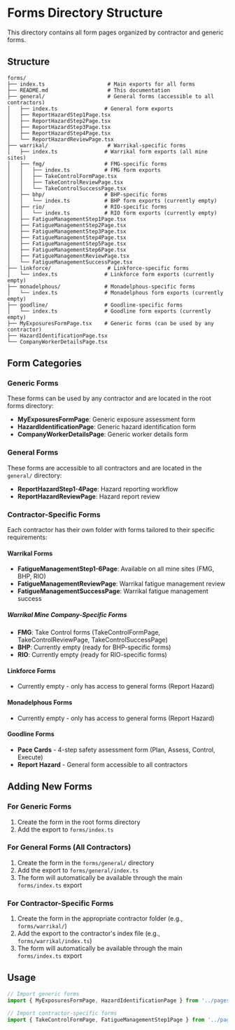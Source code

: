 # Forms Directory Structure

This directory contains all form pages organized by contractor and generic forms.

## Structure

```
forms/
├── index.ts                    # Main exports for all forms
├── README.md                   # This documentation
├── general/                    # General forms (accessible to all contractors)
│   ├── index.ts               # General form exports
│   ├── ReportHazardStep1Page.tsx
│   ├── ReportHazardStep2Page.tsx
│   ├── ReportHazardStep3Page.tsx
│   ├── ReportHazardStep4Page.tsx
│   └── ReportHazardReviewPage.tsx
├── warrikal/                   # Warrikal-specific forms
│   ├── index.ts               # Warrikal form exports (all mine sites)
│   ├── fmg/                   # FMG-specific forms
│   │   ├── index.ts           # FMG form exports
│   │   ├── TakeControlFormPage.tsx
│   │   ├── TakeControlReviewPage.tsx
│   │   └── TakeControlSuccessPage.tsx
│   ├── bhp/                   # BHP-specific forms
│   │   └── index.ts           # BHP form exports (currently empty)
│   ├── rio/                   # RIO-specific forms
│   │   └── index.ts           # RIO form exports (currently empty)
│   ├── FatigueManagementStep1Page.tsx
│   ├── FatigueManagementStep2Page.tsx
│   ├── FatigueManagementStep3Page.tsx
│   ├── FatigueManagementStep4Page.tsx
│   ├── FatigueManagementStep5Page.tsx
│   ├── FatigueManagementStep6Page.tsx
│   ├── FatigueManagementReviewPage.tsx
│   └── FatigueManagementSuccessPage.tsx
├── linkforce/                  # Linkforce-specific forms
│   └── index.ts               # Linkforce form exports (currently empty)
├── monadelphous/              # Monadelphous-specific forms
│   └── index.ts               # Monadelphous form exports (currently empty)
├── goodline/                  # Goodline-specific forms
│   └── index.ts               # Goodline form exports (currently empty)
├── MyExposuresFormPage.tsx    # Generic forms (can be used by any contractor)
├── HazardIdentificationPage.tsx
└── CompanyWorkerDetailsPage.tsx
```

## Form Categories

### Generic Forms
These forms can be used by any contractor and are located in the root forms directory:
- **MyExposuresFormPage**: Generic exposure assessment form
- **HazardIdentificationPage**: Generic hazard identification form
- **CompanyWorkerDetailsPage**: Generic worker details form

### General Forms
These forms are accessible to all contractors and are located in the `general/` directory:
- **ReportHazardStep1-4Page**: Hazard reporting workflow
- **ReportHazardReviewPage**: Hazard report review

### Contractor-Specific Forms
Each contractor has their own folder with forms tailored to their specific requirements:

#### Warrikal Forms
- **FatigueManagementStep1-6Page**: Available on all mine sites (FMG, BHP, RIO)
- **FatigueManagementReviewPage**: Warrikal fatigue management review
- **FatigueManagementSuccessPage**: Warrikal fatigue management success

##### Warrikal Mine Company-Specific Forms
- **FMG**: Take Control forms (TakeControlFormPage, TakeControlReviewPage, TakeControlSuccessPage)
- **BHP**: Currently empty (ready for BHP-specific forms)
- **RIO**: Currently empty (ready for RIO-specific forms)

#### Linkforce Forms
- Currently empty - only has access to general forms (Report Hazard)

#### Monadelphous Forms
- Currently empty - only has access to general forms (Report Hazard)

#### Goodline Forms
- **Pace Cards** - 4-step safety assessment form (Plan, Assess, Control, Execute)
- **Report Hazard** - General form accessible to all contractors

## Adding New Forms

### For Generic Forms
1. Create the form in the root forms directory
2. Add the export to `forms/index.ts`

### For General Forms (All Contractors)
1. Create the form in the `forms/general/` directory
2. Add the export to `forms/general/index.ts`
3. The form will automatically be available through the main `forms/index.ts` export

### For Contractor-Specific Forms
1. Create the form in the appropriate contractor folder (e.g., `forms/warrikal/`)
2. Add the export to the contractor's index file (e.g., `forms/warrikal/index.ts`)
3. The form will automatically be available through the main `forms/index.ts` export

## Usage

```typescript
// Import generic forms
import { MyExposuresFormPage, HazardIdentificationPage } from '../pages/forms'

// Import contractor-specific forms
import { TakeControlFormPage, FatigueManagementStep1Page } from '../pages/forms'
```
